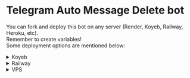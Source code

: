 # Telegram Auto Message Delete bot

You can fork and deploy this bot on any server (Render, Koyeb, Railway, Heroku, etc).
<br>Remember to create variables!
<br>Some deployment options are mentioned below:

<details><summary>Koyeb</summary>
<br>
<a href="https://app.koyeb.com/deploy?type=git&repository=github.com/SPARKBRO/Auto-delete-bot">
  <img src="https://www.koyeb.com/static/images/deploy/button.svg" alt="deploy-to-koyeb">
</a>
<br>
Remember to create variables</details>

<details><summary>Railway</summary>
<br>
<a href="https://railway.app/new/template/mYFm9G">
  <img src="https://railway.app/button.svg" alt="deploy-to-railway">
</a>
<br>
Remember to deploy the latest version</details>

<details>
<summary>VPS</summary>
Create variables approximately 
<pre>git clone https://github.com/SPARKBRO/Auto-delete-bot
cd Auto-delete-bot
pip3 install -r requirements.txt
python3 main.py<pre>
</details>
